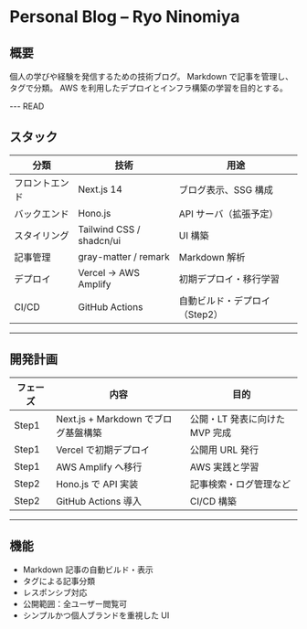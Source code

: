 # Personal Blog – Ryo Ninomiya

## 概要

個人の学びや経験を発信するための技術ブログ。
Markdown で記事を管理し、タグで分類。
AWS を利用したデプロイとインフラ構築の学習を目的とする。

--- READ

## スタック

| 分類           | 技術                     | 用途                          |
| -------------- | ------------------------ | ----------------------------- |
| フロントエンド | Next.js 14               | ブログ表示、SSG 構成          |
| バックエンド   | Hono.js                  | API サーバ（拡張予定）        |
| スタイリング   | Tailwind CSS / shadcn/ui | UI 構築                       |
| 記事管理       | gray-matter / remark     | Markdown 解析                 |
| デプロイ       | Vercel → AWS Amplify     | 初期デプロイ・移行学習        |
| CI/CD          | GitHub Actions           | 自動ビルド・デプロイ（Step2） |

---

## 開発計画

| フェーズ | 内容                                | 目的                           |
| -------- | ----------------------------------- | ------------------------------ |
| Step1    | Next.js + Markdown でブログ基盤構築 | 公開・LT 発表に向けた MVP 完成 |
| Step1    | Vercel で初期デプロイ               | 公開用 URL 発行                |
| Step1    | AWS Amplify へ移行                  | AWS 実践と学習                 |
| Step2    | Hono.js で API 実装                 | 記事検索・ログ管理など         |
| Step2    | GitHub Actions 導入                 | CI/CD 構築                     |

---

## 機能

- Markdown 記事の自動ビルド・表示
- タグによる記事分類
- レスポンシブ対応
- 公開範囲：全ユーザー閲覧可
- シンプルかつ個人ブランドを重視した UI

